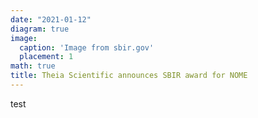 ```yaml
---
date: "2021-01-12"
diagram: true
image:
  caption: 'Image from sbir.gov'
  placement: 1
math: true
title: Theia Scientific announces SBIR award for NOME
---
```


test
